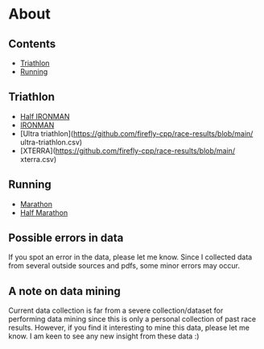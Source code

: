 # About

## Contents
- [Triathlon](#triathlon-)
- [Running](#running-)

## Triathlon

- [Half IRONMAN](https://github.com/firefly-cpp/race-results/blob/main/half_ironman.csv)
- [IRONMAN](https://github.com/firefly-cpp/race-results/blob/main/ironman.csv)
- [Ultra triathlon](https://github.com/firefly-cpp/race-results/blob/main/
ultra-triathlon.csv)
- [XTERRA](https://github.com/firefly-cpp/race-results/blob/main/
xterra.csv)

## Running
- [Marathon](https://github.com/firefly-cpp/race-results/blob/main/marathon.csv)
- [Half Marathon](https://github.com/firefly-cpp/race-results/blob/main/half_marathon.csv)

## Possible errors in data

If you spot an error in the data, please let me know. Since I collected data from several outside sources and pdfs, some minor errors may occur.

## A note on data mining

Current data collection is far from a severe collection/dataset for performing data mining since this is only a personal collection of past race results. However, if you find it interesting to mine this data, please let me know. I am keen to see any new insight from these data :)
